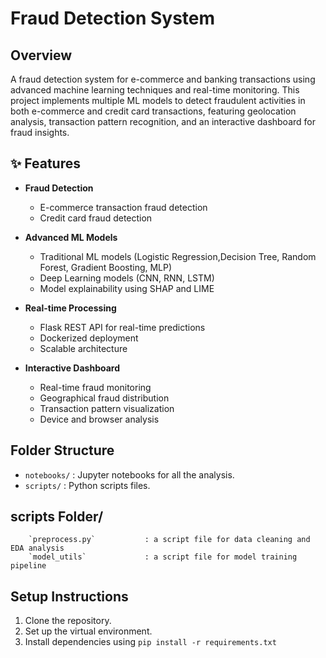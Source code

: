 # Fraud Detection System

## Overview
A fraud detection system for e-commerce and banking transactions using advanced machine learning techniques and real-time monitoring. This project implements multiple ML models to detect fraudulent activities in both e-commerce and credit card transactions, featuring geolocation analysis, transaction pattern recognition, and an interactive dashboard for fraud insights.

## ✨ Features

- **Fraud Detection**
  - E-commerce transaction fraud detection
  - Credit card fraud detection

- **Advanced ML Models**
  - Traditional ML models (Logistic Regression,Decision Tree, Random Forest, Gradient Boosting, MLP)
  - Deep Learning models (CNN, RNN, LSTM)
  - Model explainability using SHAP and LIME

- **Real-time Processing**
  - Flask REST API for real-time predictions
  - Dockerized deployment
  - Scalable architecture

- **Interactive Dashboard**
  - Real-time fraud monitoring
  - Geographical fraud distribution
  - Transaction pattern visualization
  - Device and browser analysis


## Folder Structure

- `notebooks/` : Jupyter notebooks for all the analysis.
- `scripts/`   : Python scripts files.


## scripts Folder/ 

```
    `preprocess.py`           : a script file for data cleaning and EDA analysis  
    `model_utils`             : a script file for model training pipeline  
```

## Setup Instructions
1. Clone the repository.
2. Set up the virtual environment.
3. Install dependencies using `pip install -r requirements.txt`

